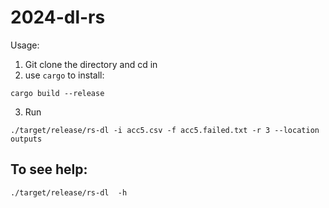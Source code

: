 # 2024-dl-rs

Usage:

1. Git clone the directory and cd in
2. use `cargo` to install:

```
cargo build --release
```

3. Run
```
./target/release/rs-dl -i acc5.csv -f acc5.failed.txt -r 3 --location outputs
```


## To see help:

```
./target/release/rs-dl  -h
```

